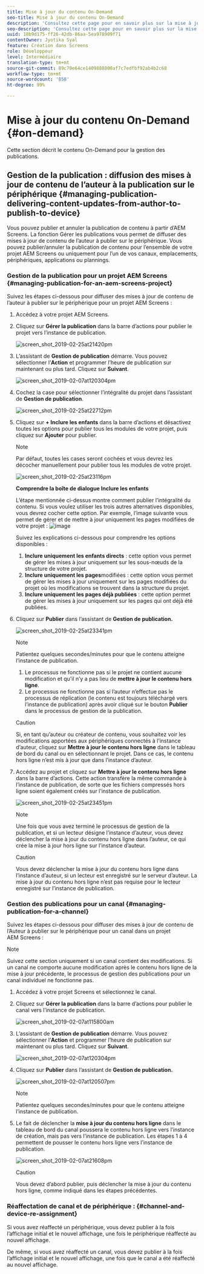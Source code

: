 ```yaml
---
title: Mise à jour du contenu On-Demand
seo-title: Mise à jour du contenu On-Demand
description: 'Consultez cette page pour en savoir plus sur la mise à jour de contenu On-Demand.  '
seo-description: 'Consultez cette page pour en savoir plus sur la mise à jour de contenu On-Demand.  '
uuid: 18b9d175-ff26-42db-86aa-5ea978909f71
contentOwner: Jyotika Syal
feature: Création dans Screens
role: Développeur
level: Intermédiaire
translation-type: tm+mt
source-git-commit: 89c70e64ce1409888800af7c7edfbf92ab4b2c68
workflow-type: tm+mt
source-wordcount: '858'
ht-degree: 99%

---
```



# Mise à jour du contenu On-Demand {#on-demand}

Cette section décrit le contenu On-Demand pour la gestion des publications.

## Gestion de la publication : diffusion des mises à jour de contenu de l’auteur à la publication sur le périphérique {#managing-publication-delivering-content-updates-from-author-to-publish-to-device}

Vous pouvez publier et annuler la publication de contenu à partir d’AEM Screens. La fonction Gérer les publications vous permet de diffuser des mises à jour de contenu de l’auteur à publier sur le périphérique. Vous pouvez publier/annuler la publication de contenu pour l’ensemble de votre projet AEM Screens ou uniquement pour l’un de vos canaux, emplacements, périphériques, applications ou plannings.

### Gestion de la publication pour un projet AEM Screens {#managing-publication-for-an-aem-screens-project}

Suivez les étapes ci-dessous pour diffuser des mises à jour de contenu de l’auteur à publier sur le périphérique pour un projet AEM Screens :

1. Accédez à votre projet AEM Screens.
1. Cliquez sur **Gérer la publication** dans la barre d’actions pour publier le projet vers l’instance de publication.

   ![screen_shot_2019-02-25at21420pm](assets/screen_shot_2019-02-25at21420pm.png)

1. L’assistant de **Gestion de publication** démarre. Vous pouvez sélectionner l’**Action** et programmer l’heure de publication sur maintenant ou plus tard. Cliquez sur **Suivant**.

   ![screen_shot_2019-02-07at120304pm](assets/screen_shot_2019-02-07at120304pm.png)

1. Cochez la case pour sélectionner l’intégralité du projet dans l’assistant de **Gestion de publication**.

   ![screen_shot_2019-02-25at22712pm](assets/screen_shot_2019-02-25at22712pm.png)

1. Cliquez sur **+ Inclure les enfants** dans la barre d’actions et désactivez toutes les options pour publier tous les modules de votre projet, puis cliquez sur **Ajouter** pour publier.

   >[!NOTE]
   >
   >Par défaut, toutes les cases seront cochées et vous devrez les décocher manuellement pour publier tous les modules de votre projet.

   ![screen_shot_2019-02-25at23116pm](assets/screen_shot_2019-02-25at23116pm.png)

   **Comprendre la boîte de dialogue Inclure les enfants**

   L’étape mentionnée ci-dessus montre comment publier l’intégralité du contenu. Si vous voulez utiliser les trois autres alternatives disponibles, vous devrez cocher cette option.
Par exemple, l’image suivante vous permet de gérer et de mettre à jour uniquement les pages modifiées de votre projet :
   ![image](assets/author-publish-manage.png)

   Suivez les explications ci-dessous pour comprendre les options disponibles :

   1. **Inclure uniquement les enfants directs** :
cette option vous permet de gérer les mises à jour uniquement sur les sous-nœuds de la structure de votre projet.
   1. **Inclure uniquement les pages**modifiées :
cette option vous permet de gérer les mises à jour uniquement sur les pages modifiées du projet où les modifications se trouvent dans la structure du projet.
   1. **Inclure uniquement les pages déjà publiées** :
cette option permet de gérer les mises à jour uniquement sur les pages qui ont déjà été publiées.


1. Cliquez sur **Publier** dans l’assistant de **Gestion de publication.**

   ![screen_shot_2019-02-25at23341pm](assets/screen_shot_2019-02-25at23341pm.png)

   >[!NOTE]
   >
   >Patientez quelques secondes/minutes pour que le contenu atteigne l’instance de publication.
   >
   >
   >    1. Le processus ne fonctionne pas si le projet ne contient aucune modification et qu’il n’y a pas lieu de **mettre à jour le contenu hors ligne**.
   >    1. Le processus ne fonctionne pas si l’auteur n’effectue pas le processus de réplication (le contenu est toujours téléchargé vers l’instance de publication) après avoir cliqué sur le bouton **Publier** dans le processus de gestion de la publication.


   >[!CAUTION]
   >Si, en tant qu’auteur ou créateur de contenu, vous souhaitez voir les modifications apportées aux périphériques connectés à l’instance d’auteur, cliquez sur **Mettre à jour le contenu hors ligne** dans le tableau de bord du canal ou en sélectionnant le projet. Dans ce cas, le contenu hors ligne n’est mis à jour que dans l’instance d’auteur.

1. Accédez au projet et cliquez sur **Mettre à jour le contenu hors ligne** dans la barre d’actions. Cette action transfère la même commande à l’instance de publication, de sorte que les fichiers compressés hors ligne soient également créés sur l’instance de publication.

   ![screen_shot_2019-02-25at23451pm](assets/screen_shot_2019-02-25at23451pm.png)


   >[!NOTE]
   >
   >Une fois que vous avez terminé le processus de gestion de la publication, et si un lecteur désigne l’instance d’auteur, vous devez déclencher la mise à jour du contenu hors ligne dans l’auteur, ce qui crée la mise à jour hors ligne sur l’instance d’auteur.

   >[!CAUTION]
   >
   >Vous devez déclencher la mise à jour du contenu hors ligne dans l’instance d’auteur, si un lecteur est enregistré sur le serveur d’auteur. La mise à jour du contenu hors ligne n’est pas requise pour le lecteur enregistré sur l’instance de publication.

### Gestion des publications pour un canal {#managing-publication-for-a-channel}

Suivez les étapes ci-dessous pour diffuser des mises à jour de contenu de l’Auteur à publier sur le périphérique pour un canal dans un projet AEM Screens :

>[!NOTE]
>
>Suivez cette section uniquement si un canal contient des modifications. Si un canal ne comporte aucune modification après le contenu hors ligne de la mise à jour précédente, le processus de gestion des publications pour un canal individuel ne fonctionne pas.

1. Accédez à votre projet Screens et sélectionnez le canal.
1. Cliquez sur **Gérer la publication** dans la barre d’actions pour publier le canal vers l’instance de publication.

   ![screen_shot_2019-02-07at115800am](assets/screen_shot_2019-02-07at115800am.png)

1. L’assistant de **Gestion de publication** démarre. Vous pouvez sélectionner l’**Action** et programmer l’heure de publication sur maintenant ou plus tard. Cliquez sur **Suivant**.

   ![screen_shot_2019-02-07at120304pm](assets/screen_shot_2019-02-07at120304pm.png)

1. Cliquez sur **Publier** dans l’assistant de **Gestion de publication.**

   ![screen_shot_2019-02-07at120507pm](assets/screen_shot_2019-02-07at120507pm.png)

   >[!NOTE]
   >
   >Patientez quelques secondes/minutes pour que le contenu atteigne l’instance de publication.

1. Le fait de déclencher la **mise à jour du contenu hors ligne** dans le tableau de bord du canal poussera le contenu hors ligne vers l’instance de création, mais pas vers l’instance de publication. Les étapes 1 à 4 permettent de pousser le contenu hors ligne vers l’instance de publication.

   ![screen_shot_2019-02-07at21608pm](assets/screen_shot_2019-02-07at21608pm.png)

   >[!CAUTION]
   >
   >Vous devez d’abord publier, puis déclencher la mise à jour du contenu hors ligne, comme indiqué dans les étapes précédentes.

### Réaffectation de canal et de périphérique : {#channel-and-device-re-assignment}

Si vous avez réaffecté un périphérique, vous devez publier à la fois l’affichage initial et le nouvel affichage, une fois le périphérique réaffecté au nouvel affichage.

De même, si vous avez réaffecté un canal, vous devez publier à la fois l’affichage initial et le nouvel affichage, une fois que le canal a été réaffecté au nouvel affichage.